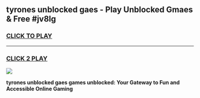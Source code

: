 
## tyrones unblocked gaes - Play Unblocked Gmaes & Free #jv8lg
<h3>
<a href="https://news.freeplayer.one?title=tyrones_unblocked_gaes&ref=24F">CLICK TO PLAY</a></h3>
<hr>

<h3>
<a href="https://news.freeplayer.one?title=tyrones_unblocked_gaes&ref=24F">CLICK 2 PLAY</a>
  
</h3>

<a href="https://news.freeplayer.one?title=tyrones_unblocked_gaes&ref=24F/"><img src="https://clearcache.store/games.png"></a>


**tyrones unblocked gaes games unblocked: Your Gateway to Fun and Accessible Online Gaming**
